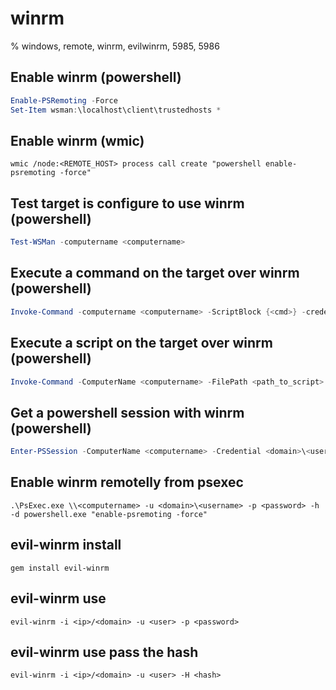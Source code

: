 # winrm

% windows, remote, winrm, evilwinrm, 5985, 5986

## Enable winrm (powershell)
```powershell
Enable-PSRemoting -Force  
Set-Item wsman:\localhost\client\trustedhosts *  
```

## Enable winrm (wmic)
```batchfile
wmic /node:<REMOTE_HOST> process call create "powershell enable-psremoting -force"
```

## Test target is configure to use winrm (powershell)
```powershell
Test-WSMan -computername <computername>
```

## Execute a command on the target over winrm (powershell)
```powershell
Invoke-Command -computername <computername> -ScriptBlock {<cmd>} -credential <domain>\<username>
```

## Execute a script on the target over winrm (powershell)
```powershell
Invoke-Command -ComputerName <computername> -FilePath <path_to_script> -credential <domain>\<username>
```

## Get a powershell session with winrm (powershell)
```powershell
Enter-PSSession -ComputerName <computername> -Credential <domain>\<username>
```

## Enable winrm remotelly from psexec
```batchfile
.\PsExec.exe \\<computername> -u <domain>\<username> -p <password> -h -d powershell.exe "enable-psremoting -force"  
```

## evil-winrm install
```
gem install evil-winrm
```

## evil-winrm use
```
evil-winrm -i <ip>/<domain> -u <user> -p <password>
```

## evil-winrm use pass the hash
```
evil-winrm -i <ip>/<domain> -u <user> -H <hash>
```